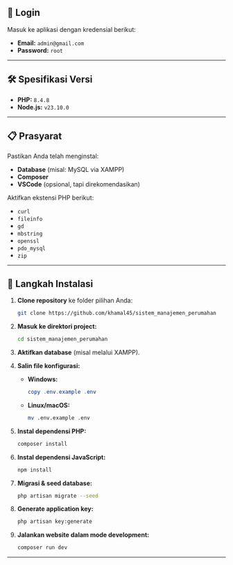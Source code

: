 ## 🚪 Login

Masuk ke aplikasi dengan kredensial berikut:

- **Email:** `admin@gmail.com`
- **Password:** `root`

---

## 🛠️ Spesifikasi Versi

- **PHP:** `8.4.8`
- **Node.js:** `v23.10.0`

---

## 📋 Prasyarat

Pastikan Anda telah menginstal:

- **Database** (misal: MySQL via XAMPP)
- **Composer**
- **VSCode** (opsional, tapi direkomendasikan)

Aktifkan ekstensi PHP berikut:

- `curl`
- `fileinfo`
- `gd`
- `mbstring`
- `openssl`
- `pdo_mysql`
- `zip`

---

## 🚀 Langkah Instalasi

1. **Clone repository** ke folder pilihan Anda:

    ```bash
    git clone https://github.com/khamal45/sistem_manajemen_perumahan
    ```

2. **Masuk ke direktori project:**

    ```bash
    cd sistem_manajemen_perumahan
    ```

3. **Aktifkan database** (misal melalui XAMPP).

4. **Salin file konfigurasi:**

    - **Windows:**
        ```powershell
        copy .env.example .env
        ```
    - **Linux/macOS:**
        ```bash
        mv .env.example .env
        ```

5. **Instal dependensi PHP:**

    ```bash
    composer install
    ```

6. **Instal dependensi JavaScript:**

    ```bash
    npm install
    ```

7. **Migrasi & seed database:**

    ```bash
    php artisan migrate --seed
    ```

8. **Generate application key:**

    ```bash
    php artisan key:generate
    ```

9. **Jalankan website dalam mode development:**
    ```bash
    composer run dev
    ```

---
